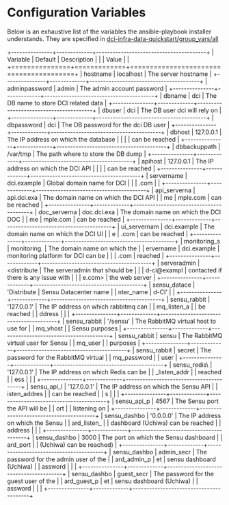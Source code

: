 # Configuration Variables

Below is an exhaustive list of the variables the ansible-playbook installer understands. They are specified in [dci-infra-data-quickstart/group\_vars/all](https://github.com/redhat-cip/dci-infra-data-quickstart/blob/master/group_vars/all)

+---------------+-------------+----------------------------------------+
| Variable      | Default     | Description                            |
|               | Value       |                                        |
+===============+=============+========================================+
| hostname      | localhost   | The server hostname                    |
+---------------+-------------+----------------------------------------+
| adminpassword | admin       | The admin account password             |
+---------------+-------------+----------------------------------------+
| dbname        | dci         | The DB name to store DCI related data  |
+---------------+-------------+----------------------------------------+
| dbuser        | dci         | The DB user dci will rely on           |
+---------------+-------------+----------------------------------------+
| dbpassword    | dci         | The DB password for the dci DB user    |
+---------------+-------------+----------------------------------------+
| dbhost        | 127.0.0.1   | The IP address on which the database   |
|               |             | can be reached                         |
+---------------+-------------+----------------------------------------+
| dbbackuppath  | /var/tmp    | The path where to store the DB dump    |
+---------------+-------------+----------------------------------------+
| apihost       | 127.0.0.1   | The IP address on which the DCI API    |
|               |             | can be reached                         |
+---------------+-------------+----------------------------------------+
| servername    | dci.example | Global domain name for DCI             |
|               | .com        |                                        |
+---------------+-------------+----------------------------------------+
| api\_serverna | api.dci.exa | The domain name on which the DCI API   |
| me            | mple.com    | can be reached                         |
+---------------+-------------+----------------------------------------+
| doc\_serverna | doc.dci.exa | The domain name on which the DCI DOC   |
| me            | mple.com    | can be reached                         |
+---------------+-------------+----------------------------------------+
| ui\_servernam | dci.example | The domain name on which the DCI UI    |
| e             | .com        | can be reached                         |
+---------------+-------------+----------------------------------------+
| monitoring\_s | monitoring. | The domain name on which the           |
| ervername     | dci.example | monitoring platform for DCI can be     |
|               | .com        | reached                                |
+---------------+-------------+----------------------------------------+
| serveradmin   | <distribute | The serveradmin that should be         |
|               | d-ci@exampl | contacted if there is any issue with   |
|               | e.com>      | the web server                         |
+---------------+-------------+----------------------------------------+
| sensu\_datace | 'Distribute | Sensu Datacenter name                  |
| nter\_name    | d-CI'       |                                        |
+---------------+-------------+----------------------------------------+
| sensu\_rabbit | '127.0.0.1' | The IP address on which rabbitmq can   |
| mq\_listen\_a |             | be reached                             |
| ddress        |             |                                        |
+---------------+-------------+----------------------------------------+
| sensu\_rabbit | '/sensu'    | The RabbitMQ virtual host to use for   |
| mq\_vhost     |             | Sensu purposes                         |
+---------------+-------------+----------------------------------------+
| sensu\_rabbit | sensu       | The RabbitMQ virtual user for Sensu    |
| mq\_user      |             | purposes                               |
+---------------+-------------+----------------------------------------+
| sensu\_rabbit | secret      | The password for the RabbitMQ virtual  |
| mq\_password  |             | user                                   |
+---------------+-------------+----------------------------------------+
| sensu\_redis\ | '127.0.0.1' | The IP address on which Redis can be   |
| _listen\_addr |             | reached                                |
| ess           |             |                                        |
+---------------+-------------+----------------------------------------+
| sensu\_api\_l | '127.0.0.1' | The IP address on which the Sensu API  |
| isten\_addres |             | can be reached                         |
| s             |             |                                        |
+---------------+-------------+----------------------------------------+
| sensu\_api\_p | 4567        | The Sensu port the API will be         |
| ort           |             | listening on                           |
+---------------+-------------+----------------------------------------+
| sensu\_dashbo | '0.0.0.0'   | The IP address on which the Sensu      |
| ard\_listen\_ |             | dashboard (Uchiwa) can be reached      |
| address       |             |                                        |
+---------------+-------------+----------------------------------------+
| sensu\_dashbo | 3000        | The port on which the Sensu dashboard  |
| ard\_port     |             | (Uchiwa) can be reached)               |
+---------------+-------------+----------------------------------------+
| sensu\_dashbo | admin\_secr | The password for the admin user of the |
| ard\_admin\_p | et          | sensu dashboard (Uchiwa)               |
| assword       |             |                                        |
+---------------+-------------+----------------------------------------+
| sensu\_dashbo | guest\_secr | The password for the guest user of the |
| ard\_guest\_p | et          | sensu dashboard (Uchiwa)               |
| assword       |             |                                        |
+---------------+-------------+----------------------------------------+


